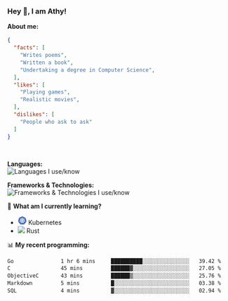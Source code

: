 ### Hey 👋, I am Athy!<br>

**About me:**


```json
{
  "facts": [
    "Writes poems",
    "Written a book",
    "Undertaking a degree in Computer Science",
  ],
  "likes": [
    "Playing games",
    "Realistic movies",
  ],
  "dislikes": [
    "People who ask to ask"
  ]
}
```
<br>


**Languages:**<br>
![Languages I use/know](https://skillicons.dev/icons?i=go,js,py,html,lua,java)

**Frameworks & Technologies:**<br />
![Frameworks & Technologies I use/know](https://skillicons.dev/icons?i=nodejs,nextjs,ts,react,express,docker,kubernetes,mysql,postgresql,mongodb,git,github,tailwind,prisma)

📙 **What am I currently learning?**

- <img height="20" src="https://github.com/devicons/devicon/blob/master/icons/kubernetes/kubernetes-plain.svg" />  Kubernetes
- <img height="20" src="https://cdn.jsdelivr.net/gh/devicons/devicon/icons/rust/rust-plain.svg" /> Rust

📊 **My recent programming:**

<!--START_SECTION:waka-->

```txt
Go               1 hr 6 mins     ██████████░░░░░░░░░░░░░░░   39.42 %
C                45 mins         ██████▓░░░░░░░░░░░░░░░░░░   27.05 %
ObjectiveC       43 mins         ██████▒░░░░░░░░░░░░░░░░░░   25.76 %
Markdown         5 mins          █░░░░░░░░░░░░░░░░░░░░░░░░   03.38 %
SQL              4 mins          ▓░░░░░░░░░░░░░░░░░░░░░░░░   02.94 %
```

<!--END_SECTION:waka-->
